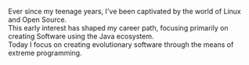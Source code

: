 Ever since my teenage years, I've been captivated by the world of Linux and Open Source. 
<br/>This early interest has shaped my career path, focusing primarily on creating Software using the Java ecosystem. 
<br/>Today I focus on creating evolutionary software through the means of extreme programming.
